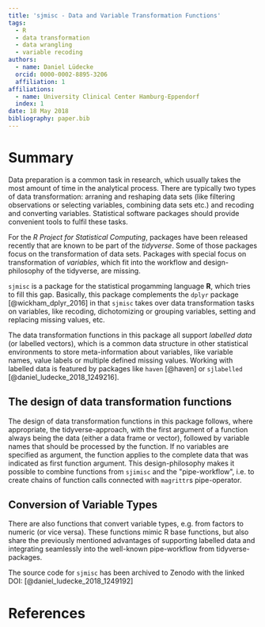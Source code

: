 ```yaml
---
title: 'sjmisc - Data and Variable Transformation Functions'
tags:
  - R
  - data transformation
  - data wrangling
  - variable recoding
authors:
  - name: Daniel Lüdecke
  orcid: 0000-0002-8895-3206
  affiliation: 1
affiliations:
  - name: University Clinical Center Hamburg-Eppendorf
  index: 1
date: 18 May 2018
bibliography: paper.bib
---
```


# Summary

Data preparation is a common task in research, which usually takes the most amount of time in the analytical process. There are typically two types of data transformation: arraning and reshaping data sets (like filtering observations or selecting variables, combining data sets etc.) and recoding and converting variables. Statistical software packages should provide convenient tools to fulfil these tasks.

For the _R Project for Statistical Computing_, packages have been released recently that are known to be part of the _tidyverse_. Some of those packages focus on the transformation of data sets. Packages with special focus on transformation of _variables_, which fit into the workflow and design-philosophy of the tidyverse, are missing.

``sjmisc`` is a package for the statistical progamming language **R**, which tries to fill this gap. Basically, this package complements the ``dplyr`` package [@wickham_dplyr_2016] in that ``sjmisc`` takes over data transformation tasks on variables, like recoding, dichotomizing or grouping variables, setting and replacing missing values, etc.

The data transformation functions in this package all support _labelled data_ (or labelled vectors), which is a common data structure in other statistical environments to store meta-information about variables, like variable names, value labels or multiple defined missing values. Working with labelled data is featured by packages like ``haven`` [@haven] or ``sjlabelled`` [@daniel_ludecke_2018_1249216].

## The design of data transformation functions

The design of data transformation functions in this package follows, where appropriate, the tidyverse-approach, with the first argument of a function always being the data (either a data frame or vector), followed by variable names that should be processed by the function. If no variables are specified as argument, the function applies to the complete data that was indicated as first function argument. This design-philosophy makes it possible to combine functions from ``sjimisc`` and the "pipe-workflow", i.e. to create chains of function calls connected with ``magrittr``s pipe-operator.

## Conversion of Variable Types

There are also functions that convert variable types, e.g. from factors to numeric (or vice versa). These functions mimic R base functions, but also share the previously mentioned advantages of supporting labelled data and integrating seamlessly into the well-known pipe-workflow from tidyverse-packages.

The source code for ``sjmisc`` has been archived to Zenodo with the linked DOI: [@daniel_ludecke_2018_1249192]

# References

